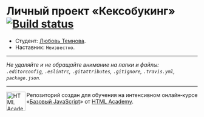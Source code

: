# Личный проект «Кексобукинг» [![Build status][travis-image]][travis-url]

* Студент: [Любовь Темнова](https://up.htmlacademy.ru/javascript/11/user/439255).
* Наставник: `Неизвестно`.

---

_Не удаляйте и не обращайте внимание на папки и файлы:_<br>
_`.editorconfig`, `.eslintrc`, `.gitattributes`, `.gitignore`, `.travis.yml`, `package.json`._

---

<a href="https://htmlacademy.ru/intensive/javascript"><img align="left" width="50" height="50" title="HTML Academy" src="https://up.htmlacademy.ru/static/img/intensive/javascript/logo-for-github.svg"></a>

Репозиторий создан для обучения на интенсивном онлайн‑курсе «[Базовый JavaScript](https://htmlacademy.ru/intensive/javascript)» от [HTML Academy](https://htmlacademy.ru).

[travis-image]: https://travis-ci.org/htmlacademy-javascript/439255-keksobooking.svg?branch=master
[travis-url]: https://travis-ci.org/htmlacademy-javascript/439255-keksobooking
